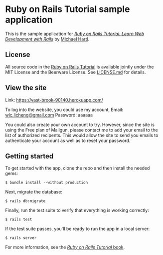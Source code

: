 # Ruby on Rails Tutorial sample application

This is the sample application for
[_Ruby on Rails Tutorial:
Learn Web Development with Rails_](https://www.railstutorial.org/)
by [Michael Hartl](http://www.michaelhartl.com/).

## License

All source code in the [Ruby on Rails Tutorial](https://www.railstutorial.org/)
is available jointly under the MIT License and the Beerware License. See
[LICENSE.md](LICENSE.md) for details.

## View the site

Link: https://vast-brook-90140.herokuapp.com/

To log into the website, you could use my account,
Email: wlc.licheng@gmail.com
Password: aaaaaa

You could also create your own account to try. However, since the site is using the Free plan of Mailgun,
please contact me to add your email to the list of authorized recipents.
This would allow the site to send you emails to authenticate your account as well as to
reset your password.

## Getting started

To get started with the app, clone the repo and then install the needed gems:

```
$ bundle install --without production
```

Next, migrate the database:

```
$ rails db:migrate
```

Finally, run the test suite to verify that everything is working correctly:

```
$ rails test
```

If the test suite passes, you'll be ready to run the app in a local server:

```
$ rails server
```

For more information, see the
[_Ruby on Rails Tutorial_ book](https://www.railstutorial.org/book).
